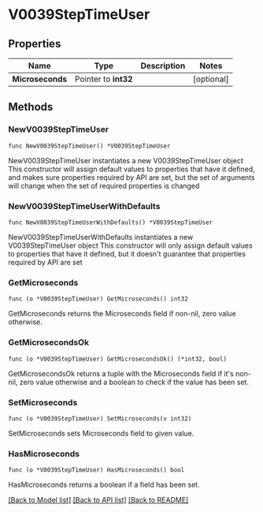 # V0039StepTimeUser

## Properties

Name | Type | Description | Notes
------------ | ------------- | ------------- | -------------
**Microseconds** | Pointer to **int32** |  | [optional] 

## Methods

### NewV0039StepTimeUser

`func NewV0039StepTimeUser() *V0039StepTimeUser`

NewV0039StepTimeUser instantiates a new V0039StepTimeUser object
This constructor will assign default values to properties that have it defined,
and makes sure properties required by API are set, but the set of arguments
will change when the set of required properties is changed

### NewV0039StepTimeUserWithDefaults

`func NewV0039StepTimeUserWithDefaults() *V0039StepTimeUser`

NewV0039StepTimeUserWithDefaults instantiates a new V0039StepTimeUser object
This constructor will only assign default values to properties that have it defined,
but it doesn't guarantee that properties required by API are set

### GetMicroseconds

`func (o *V0039StepTimeUser) GetMicroseconds() int32`

GetMicroseconds returns the Microseconds field if non-nil, zero value otherwise.

### GetMicrosecondsOk

`func (o *V0039StepTimeUser) GetMicrosecondsOk() (*int32, bool)`

GetMicrosecondsOk returns a tuple with the Microseconds field if it's non-nil, zero value otherwise
and a boolean to check if the value has been set.

### SetMicroseconds

`func (o *V0039StepTimeUser) SetMicroseconds(v int32)`

SetMicroseconds sets Microseconds field to given value.

### HasMicroseconds

`func (o *V0039StepTimeUser) HasMicroseconds() bool`

HasMicroseconds returns a boolean if a field has been set.


[[Back to Model list]](../README.md#documentation-for-models) [[Back to API list]](../README.md#documentation-for-api-endpoints) [[Back to README]](../README.md)



